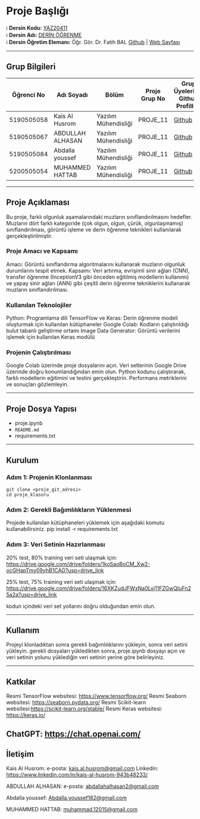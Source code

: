 # Proje Başlığı

:information_source: **Dersin Kodu:** [YAZ20411](https://ebp.klu.edu.tr/Ders/dersDetay/YAZ20411/716026/tr)  
:information_source: **Dersin Adı:** [DERİN ÖĞRENME](https://ebp.klu.edu.tr/Ders/dersDetay/YAZ20411/716026/tr)  
:information_source: **Dersin Öğretim Elemanı:** Öğr. Gör. Dr. Fatih BAL  [Github](https://github.com/balfatih)   |    [Web Sayfası](https://balfatih.github.io/)
   
---

## Grup Bilgileri

| Öğrenci No  | Adı Soyadı          | Bölüm          		   | Proje Grup No | Grup Üyelerinin Github Profilleri                 |
|-------------|---------------------|--------------------------|---------------|---------------------------------------------------|
| 5190505058  | Kais Al Husrom		| Yazılım Mühendisliği     | PROJE_11       | [Github](https://github.com/KaisAlHusrom)     |
| 5190505067  | ABDULLAH ALHASAN   	| Yazılım Mühendisliği     | PROJE_11       | [Github](https://github.com/abdllah07)     	|
| 5190505084  | Abdalla youssef   	| Yazılım Mühendisliği     | PROJE_11       | [Github](https://github.com/AbdallaYoussef1)  |
| 5200505054  | MUHAMMED HATTAB   	| Yazılım Mühendisliği     | PROJE_11       | [Github]()     								|

---

## Proje Açıklaması


Bu proje, farklı olgunluk aşamalarındaki muzların sınıflandırılmasını hedefler. Muzların dört farklı kategoride (çok olgun, olgun, çürük, olgunlaşmamış) 
sınıflandırılması, görüntü işleme ve derin öğrenme teknikleri kullanılarak gerçekleştirilmiştir.



### Proje Amacı ve Kapsamı

Amacı: Görüntü sınıflandırma algoritmalarını kullanarak muzların olgunluk durumlarını tespit etmek.
Kapsamı: Veri artırma, evrişimli sinir ağları (CNN), transfer öğrenme (InceptionV3 gibi önceden eğitilmiş modellerin kullanımı) ve yapay sinir ağları (ANN) gibi çeşitli derin öğrenme tekniklerini kullanarak muzların sınıflandırılması.

### Kullanılan Teknolojiler

Python: Programlama dili
TensorFlow ve Keras: Derin öğrenme modeli oluşturmak için kullanılan kütüphaneler
Google Colab: Kodların çalıştırıldığı bulut tabanlı geliştirme ortamı
Image Data Generator: Görüntü verilerini işlemek için kullanılan Keras modülü

### Projenin Çalıştırılması

Google Colab üzerinde proje dosyalarını açın.
Veri setlerinin Google Drive üzerinde doğru konumlandığından emin olun.
Python kodunu çalıştırarak, farklı modellerin eğitimini ve testini gerçekleştirin.
Performans metriklerini ve sonuçları gözlemleyin.

---

## Proje Dosya Yapısı

- proje.ipynb
- `README.md`
- requirements.txt



---

## Kurulum

### Adım 1: Projenin Klonlanması

	git clone <proje_git_adresi>
	cd proje_klasoru
	
### Adım 2: Gerekli Bağımlılıkların Yüklenmesi
Projede kullanılan kütüphaneleri yüklemek için aşağıdaki komutu kullanabilirsiniz. 
pip install -r requirements.txt

### Adım 3: Veri Setinin Hazırlanması
20% test, 80% training veri seti ulaşmak için:
https://drive.google.com/drive/folders/1koSaoBoCM_Xw2-ocGHapTmy09yhB1CAG?usp=drive_link

25% test, 75% training veri seti ulaşmak için:
https://drive.google.com/drive/folders/16XKZudJFWxNa0Lvj11FZGwQIuFn25a2a?usp=drive_link

kodun içindeki veri set yollarını doğru olduğundan emin olun.



---

## Kullanım

Projeyi klonladıktan sonra gerekli bağımlılıklarını yükleyin, sonra veri setini yükleyin.
gerekli dosyaları yükledikten sonra, proje.ipynb dosyayı açın ve veri setinin yolunu yüklediğin veri setinin yerine göre belirleyiniz.

---

## Katkılar

Resmi TensorFlow websitesi: https://www.tensorflow.org/
Resmi Seaborn websitesi: https://seaborn.pydata.org/
Resmi Scikit-learn websitesi:https://scikit-learn.org/stable/
Resmi Keras websitesi: https://keras.io/

ChatGPT: https://chat.openai.com/
---

## İletişim

Kais Al Husrom: 
e-posta: kais.al.husrom@gmail.com
Linkedin: https://www.linkedin.com/in/kais-al-husrom-943b48233/

ABDULLAH ALHASAN:
e-posta: abdallahalhasan2@gmail.com

Abdalla youssef:
Abdalla.youssef182@gmail.com

MUHAMMED HATTAB:
muhammad.12015@gmail.com
